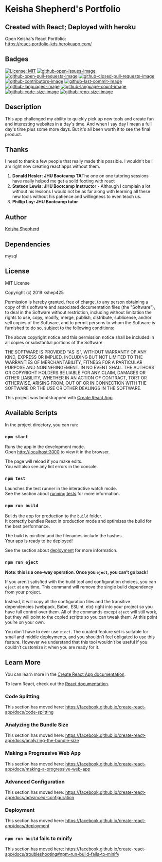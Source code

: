 <h1>Keisha Shepherd's Portfolio</h1>
<h2>Created with React; Deployed with heroku</h2>
Open Keisha's React Portfolio:<br>
<a href="https://react-portfolio-kds.herokuapp.com/">https://react-portfolio-kds.herokuapp.com/</a>

## Badges
[![License: MIT](https://img.shields.io/badge/License-MIT-yellow.svg)](https://opensource.org/licenses/MIT)
[![github-open-issues-image](https://img.shields.io/github/issues-raw/kshep425/portfolio-react.svg)](https://github.com/kshep425/portfolio-react/issues)
[![github-open-pull-requests-image]( https://img.shields.io/github/issues-pr-raw/kshep425/portfolio-react.svg)](https://github.com/kshep425/portfolio-react/pulls)
[![github-closed-pull-requests-image]( https://img.shields.io/github/issues-pr-closed-raw/kshep425/portfolio-react.svg)](https://github.com/kshep425/portfolio-react/pulls)
[![github-contributors-image]( https://img.shields.io/github/contributors/kshep425/portfolio-react.svg)](https://github.com/kshep425/portfolio-react/graphs/contributors)
[![github-last-commit-image]( https://img.shields.io/github/last-commit/kshep425/portfolio-react.svg)](https://github.com/kshep425/portfolio-react/issues)
[![github-languages-image]( https://img.shields.io/github/languages/top/kshep425/portfolio-react.svg)](https://github.com/kshep425/portfolio-react/issues)
[![github-language-count-image]( https://img.shields.io/github/languages/count/kshep425/portfolio-react.svg)](https://github.com/kshep425/portfolio-react/issues)
[![github-code-size-image]( https://img.shields.io/github/languages/code-size/kshep425/portfolio-react.svg)](https://github.com/kshep425/portfolio-react/issues)
[![github-repo-size-image]( https://img.shields.io/github/repo-size/kshep425/portfolio-react.svg)](https://github.com/kshep425/portfolio-react/issues)

<h2>Description</h2>
This app challenged my ability to quickly pick up new tools and create fun and interesting websites in a day's time.  And when I say day I mean a full day's time plus some more days.  But it's all been worth it to see the final product.

<h2>Thanks</h2>
I need to thank a few people that really made this possible.  I wouldn't be I am right now creating react apps without them.
<ol>
<li><strong>Donald Hesler: JHU Bootcamp TA</strong>The one on one tutoring sessions have really helped me get a solid footing with react</li>
<li><strong>Stetson Lewis: JHU Bootcamp Instructor</strong> - Although I complain a lot without his lessons I would not be as far along with learning all these new tools without his patience and willingness to even teach us.</li>
<li><strong>Phillip Loy: JHU Bootcamp tutor</strong></li>
</ol>

## Author
[Keisha Shepherd](https://github.com/kshep425/)

## Dependencies
mysql

## License
MIT License

Copyright (c) 2019 kshep425

Permission is hereby granted, free of charge, to any person obtaining a copy
of this software and associated documentation files (the "Software"), to deal
in the Software without restriction, including without limitation the rights
to use, copy, modify, merge, publish, distribute, sublicense, and/or sell
copies of the Software, and to permit persons to whom the Software is
furnished to do so, subject to the following conditions:

The above copyright notice and this permission notice shall be included in all
copies or substantial portions of the Software.

THE SOFTWARE IS PROVIDED "AS IS", WITHOUT WARRANTY OF ANY KIND, EXPRESS OR
IMPLIED, INCLUDING BUT NOT LIMITED TO THE WARRANTIES OF MERCHANTABILITY,
FITNESS FOR A PARTICULAR PURPOSE AND NONINFRINGEMENT. IN NO EVENT SHALL THE
AUTHORS OR COPYRIGHT HOLDERS BE LIABLE FOR ANY CLAIM, DAMAGES OR OTHER
LIABILITY, WHETHER IN AN ACTION OF CONTRACT, TORT OR OTHERWISE, ARISING FROM,
OUT OF OR IN CONNECTION WITH THE SOFTWARE OR THE USE OR OTHER DEALINGS IN THE
SOFTWARE.
















This project was bootstrapped with [Create React App](https://github.com/facebook/create-react-app).











## Available Scripts

In the project directory, you can run:

### `npm start`

Runs the app in the development mode.<br />
Open [http://localhost:3000](http://localhost:3000) to view it in the browser.

The page will reload if you make edits.<br />
You will also see any lint errors in the console.

### `npm test`

Launches the test runner in the interactive watch mode.<br />
See the section about [running tests](https://facebook.github.io/create-react-app/docs/running-tests) for more information.

### `npm run build`

Builds the app for production to the `build` folder.<br />
It correctly bundles React in production mode and optimizes the build for the best performance.

The build is minified and the filenames include the hashes.<br />
Your app is ready to be deployed!

See the section about [deployment](https://facebook.github.io/create-react-app/docs/deployment) for more information.

### `npm run eject`

**Note: this is a one-way operation. Once you `eject`, you can’t go back!**

If you aren’t satisfied with the build tool and configuration choices, you can `eject` at any time. This command will remove the single build dependency from your project.

Instead, it will copy all the configuration files and the transitive dependencies (webpack, Babel, ESLint, etc) right into your project so you have full control over them. All of the commands except `eject` will still work, but they will point to the copied scripts so you can tweak them. At this point you’re on your own.

You don’t have to ever use `eject`. The curated feature set is suitable for small and middle deployments, and you shouldn’t feel obligated to use this feature. However we understand that this tool wouldn’t be useful if you couldn’t customize it when you are ready for it.

## Learn More

You can learn more in the [Create React App documentation](https://facebook.github.io/create-react-app/docs/getting-started).

To learn React, check out the [React documentation](https://reactjs.org/).

### Code Splitting

This section has moved here: https://facebook.github.io/create-react-app/docs/code-splitting

### Analyzing the Bundle Size

This section has moved here: https://facebook.github.io/create-react-app/docs/analyzing-the-bundle-size

### Making a Progressive Web App

This section has moved here: https://facebook.github.io/create-react-app/docs/making-a-progressive-web-app

### Advanced Configuration

This section has moved here: https://facebook.github.io/create-react-app/docs/advanced-configuration

### Deployment

This section has moved here: https://facebook.github.io/create-react-app/docs/deployment

### `npm run build` fails to minify

This section has moved here: https://facebook.github.io/create-react-app/docs/troubleshooting#npm-run-build-fails-to-minify
